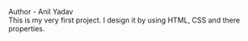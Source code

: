 Author - Anil Yadav
<br>
This is my very first project. I design it by using HTML, CSS and there properties.
